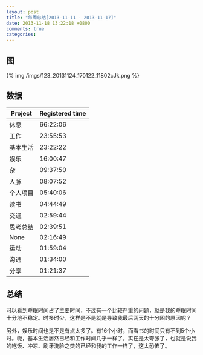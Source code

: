 ```yaml
---
layout: post
title: "每周总结[2013-11-11 - 2013-11-17]"
date: 2013-11-18 13:22:18 +0800
comments: true
categories:
---
```


## 图

{% img /imgs/123_20131124_170122_11802cJk.png %}

## 数据

Project|Registered time
-|-
休息|66:22:06
工作|23:55:53
基本生活|23:22:22
娱乐|16:00:47
杂|09:37:50
人脉|08:07:52
个人项目|05:40:06
读书|04:44:49
交通|02:59:44
思考总结|02:39:51
None|02:16:49
运动|01:59:04
沟通|01:34:00
分享|01:21:37



## 总结
可以看到睡眠时间占了主要时间，不过有一个比较严重的问题，就是我的睡眠时间十分地不稳定。时多时少，这样是不是就是导致我最后两天的十分困的原因呢？

另外，娱乐时间也是不是有点太多了。有16个小时，而看书的时间只有不到5个小时。呃，基本生活居然已经和工作时间几乎一样了，实在是太夸张了，也就是说我的吃饭、冲凉、刷牙洗脸之类的已经和我的工作一样了，这太恐怖了。
